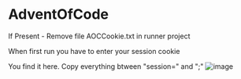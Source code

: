 # AdventOfCode

If Present - Remove file AOCCookie.txt in runner project

When first run you have to enter your session cookie

You find it here. Copy everything btween "session=" and ";"
![image](https://user-images.githubusercontent.com/35916415/203860428-8e3afa55-cfd3-4386-a212-0f5d1af59b33.png)
